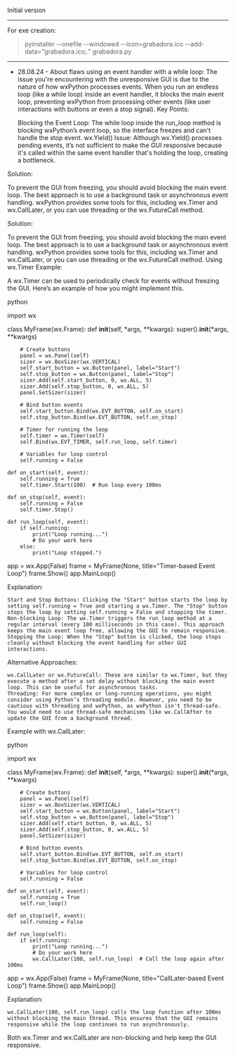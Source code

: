 Initial version

---------------------------
For exe creation:
> pyinstaller --onefile --windowed --icon=grabadora.ico --add-data="grabadora.ico;." grabadora.py
-----------------------------------------------------------------

- 28.08.24 - About flaws using an event handler with a while loop:
The issue you're encountering with the unresponsive GUI is due to the nature of how wxPython processes events. When you run an endless loop (like a while loop) inside an event handler, it blocks the main event loop, preventing wxPython from processing other events (like user interactions with buttons or even a stop signal).
Key Points:

    Blocking the Event Loop: The while loop inside the run_loop method is blocking wxPython’s event loop, so the interface freezes and can't handle the stop event.
    wx.Yield() Issue: Although wx.Yield() processes pending events, it’s not sufficient to make the GUI responsive because it's called within the same event handler that's holding the loop, creating a bottleneck.

Solution:

To prevent the GUI from freezing, you should avoid blocking the main event loop. The best approach is to use a background task or asynchronous event handling. wxPython provides some tools for this, including wx.Timer and wx.CallLater, or you can use threading or the wx.FutureCall method.


Solution:

To prevent the GUI from freezing, you should avoid blocking the main event loop. The best approach is to use a background task or asynchronous event handling. wxPython provides some tools for this, including wx.Timer and wx.CallLater, or you can use threading or the wx.FutureCall method.
Using wx.Timer Example:

A wx.Timer can be used to periodically check for events without freezing the GUI. Here’s an example of how you might implement this.

python

import wx

class MyFrame(wx.Frame):
    def __init__(self, *args, **kwargs):
        super().__init__(*args, **kwargs)

        # Create buttons
        panel = wx.Panel(self)
        sizer = wx.BoxSizer(wx.VERTICAL)
        self.start_button = wx.Button(panel, label="Start")
        self.stop_button = wx.Button(panel, label="Stop")
        sizer.Add(self.start_button, 0, wx.ALL, 5)
        sizer.Add(self.stop_button, 0, wx.ALL, 5)
        panel.SetSizer(sizer)

        # Bind button events
        self.start_button.Bind(wx.EVT_BUTTON, self.on_start)
        self.stop_button.Bind(wx.EVT_BUTTON, self.on_stop)

        # Timer for running the loop
        self.timer = wx.Timer(self)
        self.Bind(wx.EVT_TIMER, self.run_loop, self.timer)

        # Variables for loop control
        self.running = False

    def on_start(self, event):
        self.running = True
        self.timer.Start(100)  # Run loop every 100ms

    def on_stop(self, event):
        self.running = False
        self.timer.Stop()

    def run_loop(self, event):
        if self.running:
            print("Loop running...")
            # Do your work here
        else:
            print("Loop stopped.")

app = wx.App(False)
frame = MyFrame(None, title="Timer-based Event Loop")
frame.Show()
app.MainLoop()

Explanation:

    Start and Stop Buttons: Clicking the "Start" button starts the loop by setting self.running = True and starting a wx.Timer. The "Stop" button stops the loop by setting self.running = False and stopping the timer.
    Non-blocking Loop: The wx.Timer triggers the run_loop method at a regular interval (every 100 milliseconds in this case). This approach keeps the main event loop free, allowing the GUI to remain responsive.
    Stopping the Loop: When the "Stop" button is clicked, the loop stops cleanly without blocking the event handling for other GUI interactions.

Alternative Approaches:

    wx.CallLater or wx.FutureCall: These are similar to wx.Timer, but they execute a method after a set delay without blocking the main event loop. This can be useful for asynchronous tasks.
    Threading: For more complex or long-running operations, you might consider using Python’s threading module. However, you need to be cautious with threading and wxPython, as wxPython isn't thread-safe. You would need to use thread-safe mechanisms like wx.CallAfter to update the GUI from a background thread.

Example with wx.CallLater:

python

import wx

class MyFrame(wx.Frame):
    def __init__(self, *args, **kwargs):
        super().__init__(*args, **kwargs)

        # Create buttons
        panel = wx.Panel(self)
        sizer = wx.BoxSizer(wx.VERTICAL)
        self.start_button = wx.Button(panel, label="Start")
        self.stop_button = wx.Button(panel, label="Stop")
        sizer.Add(self.start_button, 0, wx.ALL, 5)
        sizer.Add(self.stop_button, 0, wx.ALL, 5)
        panel.SetSizer(sizer)

        # Bind button events
        self.start_button.Bind(wx.EVT_BUTTON, self.on_start)
        self.stop_button.Bind(wx.EVT_BUTTON, self.on_stop)

        # Variables for loop control
        self.running = False

    def on_start(self, event):
        self.running = True
        self.run_loop()

    def on_stop(self, event):
        self.running = False

    def run_loop(self):
        if self.running:
            print("Loop running...")
            # Do your work here
            wx.CallLater(100, self.run_loop)  # Call the loop again after 100ms

app = wx.App(False)
frame = MyFrame(None, title="CallLater-based Event Loop")
frame.Show()
app.MainLoop()

Explanation:

    wx.CallLater(100, self.run_loop) calls the loop function after 100ms without blocking the main thread. This ensures that the GUI remains responsive while the loop continues to run asynchronously.

Both wx.Timer and wx.CallLater are non-blocking and help keep the GUI responsive.

